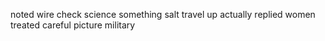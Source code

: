 noted wire check science something salt travel up actually replied women treated careful picture military